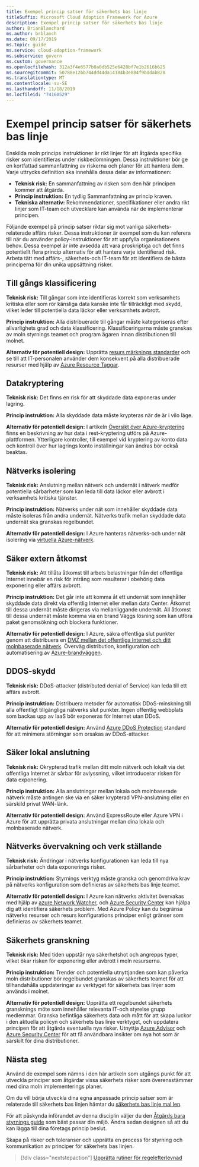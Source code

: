 ```yaml
---
title: Exempel princip satser för säkerhets bas linje
titleSuffix: Microsoft Cloud Adoption Framework for Azure
description: Exempel princip satser för säkerhets bas linje
author: BrianBlanchard
ms.author: brblanch
ms.date: 09/17/2019
ms.topic: guide
ms.service: cloud-adoption-framework
ms.subservice: govern
ms.custom: governance
ms.openlocfilehash: 312a3f4e6577b0a0db525e6428bf7e1b2616b625
ms.sourcegitcommit: 50788e12bb744dd44da14184b3e884f9bddab828
ms.translationtype: MT
ms.contentlocale: sv-SE
ms.lasthandoff: 11/18/2019
ms.locfileid: "74160529"
---
```

# <a name="security-baseline-sample-policy-statements"></a>Exempel princip satser för säkerhets bas linje

Enskilda moln princips instruktioner är rikt linjer för att åtgärda specifika risker som identifieras under riskbedömningen. Dessa instruktioner bör ge en kortfattad sammanfattning av riskerna och planer för att hantera dem. Varje uttrycks definition ska innehålla dessa delar av informationen:

- **Teknisk risk:** En sammanfattning av risken som den här principen kommer att åtgärda.
- **Princip instruktion:** En tydlig Sammanfattning av princip kraven.
- **Tekniska alternativ:** Rekommendationer, specifikationer eller andra rikt linjer som IT-team och utvecklare kan använda när de implementerar principen.

Följande exempel på princip satser riktar sig mot vanliga säkerhets-relaterade affärs risker. Dessa instruktioner är exempel som du kan referera till när du använder policy-instruktioner för att uppfylla organisationens behov. Dessa exempel är inte avsedda att vara proskriptiga och det finns potentiellt flera princip alternativ för att hantera varje identifierad risk. Arbeta tätt med affärs-, säkerhets-och IT-team för att identifiera de bästa principerna för din unika uppsättning risker.

## <a name="asset-classification"></a>Till gångs klassificering

**Teknisk risk:** Till gångar som inte identifieras korrekt som verksamhets kritiska eller som rör känsliga data kanske inte får tillräckligt med skydd, vilket leder till potentiella data läckor eller verksamhets avbrott.

**Princip instruktion:** Alla distribuerade till gångar måste kategoriseras efter allvarlighets grad och data klassificering. Klassificeringarna måste granskas av moln styrnings teamet och program ägaren innan distributionen till molnet.

**Alternativ för potentiell design:** Upprätta [resurs märknings standarder](../../decision-guides/resource-tagging/index.md) och se till att IT-personalen använder dem konsekvent på alla distribuerade resurser med hjälp av [Azure Resource Taggar](https://docs.microsoft.com/azure/azure-resource-manager/resource-group-using-tags).

## <a name="data-encryption"></a>Datakryptering

**Teknisk risk:** Det finns en risk för att skyddade data exponeras under lagring.

**Princip instruktion:** Alla skyddade data måste krypteras när de är i vilo läge.

**Alternativ för potentiell design:** I artikeln [Översikt över Azure-kryptering](https://docs.microsoft.com/azure/security/security-azure-encryption-overview) finns en beskrivning av hur data i rest-kryptering utförs på Azure-plattformen. Ytterligare kontroller, till exempel vid kryptering av konto data och kontroll över hur lagrings konto inställningar kan ändras bör också beaktas.

## <a name="network-isolation"></a>Nätverks isolering

**Teknisk risk:** Anslutning mellan nätverk och undernät i nätverk medför potentiella sårbarheter som kan leda till data läckor eller avbrott i verksamhets kritiska tjänster.

**Princip instruktion:** Nätverks under nät som innehåller skyddade data måste isoleras från andra undernät. Nätverks trafik mellan skyddade data undernät ska granskas regelbundet.

**Alternativ för potentiell design:** I Azure hanteras nätverks-och under nät isolering via [virtuella Azure-nätverk](https://docs.microsoft.com/azure/virtual-network/virtual-networks-overview).

## <a name="secure-external-access"></a>Säker extern åtkomst

**Teknisk risk:** Att tillåta åtkomst till arbets belastningar från det offentliga Internet innebär en risk för intrång som resulterar i obehörig data exponering eller affärs avbrott.

**Princip instruktion:** Det går inte att komma åt ett undernät som innehåller skyddade data direkt via offentlig Internet eller mellan data Center. Åtkomst till dessa undernät måste dirigeras via mellanliggande undernät. All åtkomst till dessa undernät måste komma via en brand Väggs lösning som kan utföra paket genomsökning och blockera funktioner.

**Alternativ för potentiell design:** I Azure, säkra offentliga slut punkter genom att distribuera en [DMZ mellan det offentliga Internet och ditt molnbaserade nätverk](https://docs.microsoft.com/azure/architecture/reference-architectures/dmz/secure-vnet-dmz?toc=https://docs.microsoft.com/azure/cloud-adoption-framework/toc.json&bc=https://docs.microsoft.com/azure/cloud-adoption-framework/_bread/toc.json). Överväg distribution, konfiguration och automatisering av [Azure-brandväggen](https://docs.microsoft.com/azure/firewall).

## <a name="ddos-protection"></a>DDOS-skydd

**Teknisk risk:** DDoS-attacker (distributed denial of Service) kan leda till ett affärs avbrott.

**Princip instruktion:** Distribuera metoder för automatisk DDoS-minskning till alla offentligt tillgängliga nätverks slut punkter. Ingen offentlig webbplats som backas upp av IaaS bör exponeras för Internet utan DDoS.

**Alternativ för potentiell design:** Använd [Azure DDoS Protection](https://docs.microsoft.com/azure/virtual-network/ddos-protection-overview) standard för att minimera störningar som orsakas av DDoS-attacker.

## <a name="secure-on-premises-connectivity"></a>Säker lokal anslutning

**Teknisk risk:** Okrypterad trafik mellan ditt moln nätverk och lokalt via det offentliga Internet är sårbar för avlyssning, vilket introducerar risken för data exponering.

**Princip instruktion:** Alla anslutningar mellan lokala och molnbaserade nätverk måste antingen ske via en säker krypterad VPN-anslutning eller en särskild privat WAN-länk.

**Alternativ för potentiell design:** Använd ExpressRoute eller Azure VPN i Azure för att upprätta privata anslutningar mellan dina lokala och molnbaserade nätverk.

## <a name="network-monitoring-and-enforcement"></a>Nätverks övervakning och verk ställande

**Teknisk risk:** Ändringar i nätverks konfigurationen kan leda till nya sårbarheter och data exponerings risker.

**Princip instruktion:** Styrnings verktyg måste granska och genomdriva krav på nätverks konfiguration som definieras av säkerhets bas linje teamet.

**Alternativ för potentiell design:** I Azure kan nätverks aktivitet övervakas med hjälp av [azure Network Watcher](https://docs.microsoft.com/azure/network-watcher/network-watcher-monitoring-overview), och [Azure Security Center](https://docs.microsoft.com/azure/security-center/security-center-network-recommendations) kan hjälpa dig att identifiera säkerhets problem. Med Azure Policy kan du begränsa nätverks resurser och resurs konfigurations principer enligt gränser som definieras av säkerhets teamet.

## <a name="security-review"></a>Säkerhets granskning

**Teknisk risk:** Med tiden uppstår nya säkerhetshot och angrepps typer, vilket ökar risken för exponering eller avbrott i moln resurserna.

**Princip instruktion:** Trender och potentiella utnyttjanden som kan påverka moln distributioner bör regelbundet granskas av säkerhets teamet för att tillhandahålla uppdateringar av verktyget för säkerhets bas linjer som används i molnet.

**Alternativ för potentiell design:** Upprätta ett regelbundet säkerhets gransknings möte som innehåller relevanta IT-och styrelse grupp medlemmar. Granska befintliga säkerhets data och mått för att skapa luckor i den aktuella policyn och säkerhets bas linje verktyget, och uppdatera principen för att åtgärda eventuella nya risker. Utnyttja [Azure Advisor](https://docs.microsoft.com/azure/advisor/advisor-overview) och [Azure Security Center](https://docs.microsoft.com/azure/security-center/security-center-intro) för att få användbara insikter om nya hot som är särskilt för dina distributioner.

## <a name="next-steps"></a>Nästa steg

Använd de exempel som nämns i den här artikeln som utgångs punkt för att utveckla principer som åtgärdar vissa säkerhets risker som överensstämmer med dina moln implementerings planer.

Om du vill börja utveckla dina egna anpassade princip satser som är relaterade till säkerhets bas linjen hämtar du [säkerhets bas linje mal len](./template.md).

För att påskynda införandet av denna disciplin väljer du den [Åtgärds bara styrnings guide](../guides/index.md) som bäst passar din miljö. Ändra sedan designen så att du kan lägga till dina företags princip beslut.

Skapa på risker och toleranser och upprätta en process för styrning och kommunikation av principer för säkerhets bas linjen.

> [!div class="nextstepaction"]
> [Upprätta rutiner för regelefterlevnad](./compliance-processes.md)
